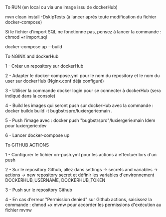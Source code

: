 To RUN (en local ou via une image issu de dockerHub)

mvn clean install -DskipTests (à lancer après toute modification du fichier docker-compose)

Si le fichier d'import SQL ne fonctionne pas, pensez à lancer la commande : chmod +r import.sql

docker-compose up --build

To NGINX and dockerHub

1 - Créer un repository sur dockerHub

2 - Adapter le docker-compose.yml pour le nom du repository et le nom du user sur dockerHub
(Nginx.conf déjà configuré)

3 -  Utiliser la commande docker login pour se connecter à dockerHub (sera indiqué dans la console)

4 - Build les images qui seront push sur dockerHub avec la commande : docker buildx build -t bugbstrspro/luxiergerie:main .

5 - Push l'image avec : docker push "bugbstrspro"/luxiergerie:main
Idem pour luxiergerie:dev

6 - Lancer docker-compose up

To GITHUB ACTIONS

1 - Configurer le fichier on-push.yml pour les actions à effectuer lors d'un push

2 - Sur le repository Github, allez dans settings -> secrets and variables -> actions -> new repository secret
et définir les variables d'environnement DOCKERHUB_USERNAME, DOCKERHUB_TOKEN

3 - Push sur le repository Github

4 - En cas d'erreur "Permission denied" sur Github actions, saisissez la commande : chmod +x mvnw pour accorder les permissions d'exécution au fichier mvnw

